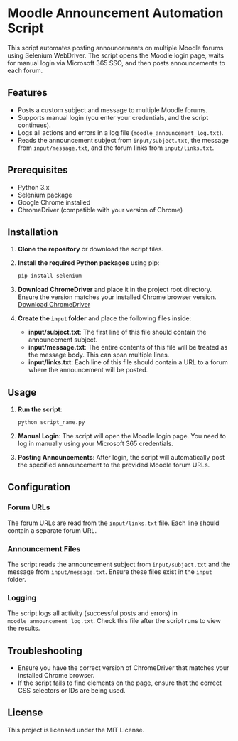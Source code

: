 
# Moodle Announcement Automation Script

This script automates posting announcements on multiple Moodle forums using Selenium WebDriver. The script opens the Moodle login page, waits for manual login via Microsoft 365 SSO, and then posts announcements to each forum.

## Features

- Posts a custom subject and message to multiple Moodle forums.
- Supports manual login (you enter your credentials, and the script continues).
- Logs all actions and errors in a log file (`moodle_announcement_log.txt`).
- Reads the announcement subject from `input/subject.txt`, the message from `input/message.txt`, and the forum links from `input/links.txt`.

## Prerequisites

- Python 3.x
- Selenium package
- Google Chrome installed
- ChromeDriver (compatible with your version of Chrome)

## Installation

1. **Clone the repository** or download the script files.
2. **Install the required Python packages** using pip:
   ```bash
   pip install selenium
   ```

3. **Download ChromeDriver** and place it in the project root directory. Ensure the version matches your installed Chrome browser version. [Download ChromeDriver](https://sites.google.com/chromium.org/driver/)

4. **Create the `input` folder** and place the following files inside:
   - **input/subject.txt**: The first line of this file should contain the announcement subject.
   - **input/message.txt**: The entire contents of this file will be treated as the message body. This can span multiple lines.
   - **input/links.txt**: Each line of this file should contain a URL to a forum where the announcement will be posted.

## Usage

1. **Run the script**:
   ```bash
   python script_name.py
   ```

2. **Manual Login**: The script will open the Moodle login page. You need to log in manually using your Microsoft 365 credentials.
3. **Posting Announcements**: After login, the script will automatically post the specified announcement to the provided Moodle forum URLs.

## Configuration

### Forum URLs
The forum URLs are read from the `input/links.txt` file. Each line should contain a separate forum URL.

### Announcement Files
The script reads the announcement subject from `input/subject.txt` and the message from `input/message.txt`. Ensure these files exist in the `input` folder.

### Logging

The script logs all activity (successful posts and errors) in `moodle_announcement_log.txt`. Check this file after the script runs to view the results.

## Troubleshooting

- Ensure you have the correct version of ChromeDriver that matches your installed Chrome browser.
- If the script fails to find elements on the page, ensure that the correct CSS selectors or IDs are being used.

## License

This project is licensed under the MIT License.
